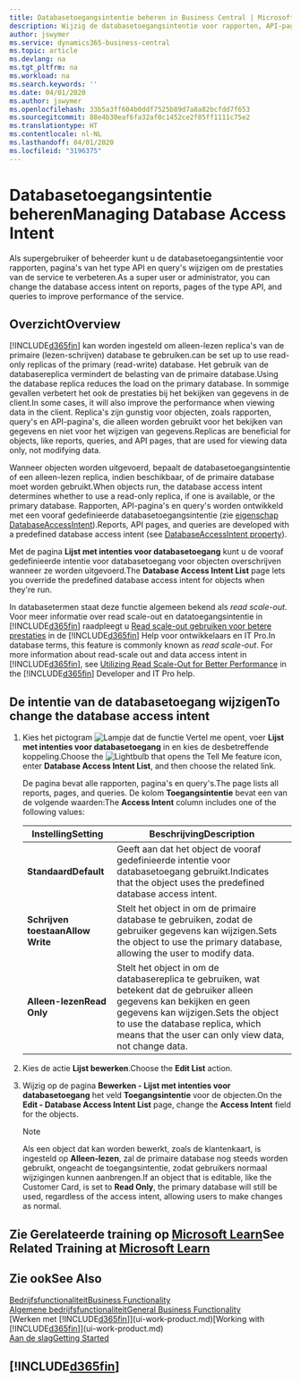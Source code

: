 ```yaml
---
title: Databasetoegangsintentie beheren in Business Central | Microsoft Docs
description: Wijzig de databasetoegangsintentie voor rapporten, API-pagina's en query's.
author: jswymer
ms.service: dynamics365-business-central
ms.topic: article
ms.devlang: na
ms.tgt_pltfrm: na
ms.workload: na
ms.search.keywords: ''
ms.date: 04/01/2020
ms.author: jswymer
ms.openlocfilehash: 33b5a3ff604b0ddf7525b89d7a8a82bcfdd7f653
ms.sourcegitcommit: 88e4b30eaf6fa32af0c1452ce2f85ff1111c75e2
ms.translationtype: HT
ms.contentlocale: nl-NL
ms.lasthandoff: 04/01/2020
ms.locfileid: "3196375"
---
```

# <a name="managing-database-access-intent"></a><span data-ttu-id="382de-103">Databasetoegangsintentie beheren</span><span class="sxs-lookup"><span data-stu-id="382de-103">Managing Database Access Intent</span></span> 

<span data-ttu-id="382de-104">Als supergebruiker of beheerder kunt u de databasetoegangsintentie voor rapporten, pagina's van het type API en query's wijzigen om de prestaties van de service te verbeteren.</span><span class="sxs-lookup"><span data-stu-id="382de-104">As a super user or administrator, you can change the database access intent on reports, pages of the type API, and queries to improve performance of the service.</span></span>

## <a name="overview"></a><span data-ttu-id="382de-105">Overzicht</span><span class="sxs-lookup"><span data-stu-id="382de-105">Overview</span></span>

[!INCLUDE[d365fin](includes/d365fin_md.md)] <span data-ttu-id="382de-106">kan worden ingesteld om alleen-lezen replica's van de primaire (lezen-schrijven) database te gebruiken.</span><span class="sxs-lookup"><span data-stu-id="382de-106">can be set up to use read-only replicas of the primary (read-write) database.</span></span> <span data-ttu-id="382de-107">Het gebruik van de databasereplica vermindert de belasting van de primaire database.</span><span class="sxs-lookup"><span data-stu-id="382de-107">Using the database replica reduces the load on the primary database.</span></span> <span data-ttu-id="382de-108">In sommige gevallen verbetert het ook de prestaties bij het bekijken van gegevens in de client.</span><span class="sxs-lookup"><span data-stu-id="382de-108">In some cases, it will also improve the performance when viewing data in the client.</span></span> <span data-ttu-id="382de-109">Replica's zijn gunstig voor objecten, zoals rapporten, query's en API-pagina's, die alleen worden gebruikt voor het bekijken van gegevens en niet voor het wijzigen van gegevens.</span><span class="sxs-lookup"><span data-stu-id="382de-109">Replicas are beneficial for objects, like reports, queries, and API pages, that are used for viewing data only, not modifying data.</span></span>

<span data-ttu-id="382de-110">Wanneer objecten worden uitgevoerd, bepaalt de databasetoegangsintentie of een alleen-lezen replica, indien beschikbaar, of de primaire database moet worden gebruikt.</span><span class="sxs-lookup"><span data-stu-id="382de-110">When objects run, the database access intent determines whether to use a read-only replica, if one is available, or the primary database.</span></span> <span data-ttu-id="382de-111">Rapporten, API-pagina's en query's worden ontwikkeld met een vooraf gedefinieerde databasetoegangsintentie (zie [eigenschap DatabaseAccessIntent](/dynamics365/business-central/dev-itpro/developer/properties/devenv-dataaccessintent-property)).</span><span class="sxs-lookup"><span data-stu-id="382de-111">Reports, API pages, and queries are developed with a predefined database access intent (see [DatabaseAccessIntent property](/dynamics365/business-central/dev-itpro/developer/properties/devenv-dataaccessintent-property)).</span></span>

<span data-ttu-id="382de-112">Met de pagina **Lijst met intenties voor databasetoegang** kunt u de vooraf gedefinieerde intentie voor databasetoegang voor objecten overschrijven wanneer ze worden uitgevoerd.</span><span class="sxs-lookup"><span data-stu-id="382de-112">The **Database Access Intent List** page lets you override the predefined database access intent for objects when they're run.</span></span>

<span data-ttu-id="382de-113">In databasetermen staat deze functie algemeen bekend als *read scale-out*. Voor meer informatie over read scale-out en datatoegangsintentie in [!INCLUDE[d365fin](includes/d365fin_md.md)] raadpleegt u [Read scale-out gebruiken voor betere prestaties](https://review.docs.microsoft.com/en-us/dynamics365/business-central/dev-itpro/administration/database-read-scale-out-overview?branch=tfs337368-readscaleout) in de [!INCLUDE[d365fin](includes/d365fin_md.md)] Help voor ontwikkelaars en IT Pro.</span><span class="sxs-lookup"><span data-stu-id="382de-113">In database terms, this feature is commonly known as *read scale-out*. For more information about read-scale out and data access intent in [!INCLUDE[d365fin](includes/d365fin_md.md)], see [Utilizing Read Scale-Out for Better Performance](https://review.docs.microsoft.com/en-us/dynamics365/business-central/dev-itpro/administration/database-read-scale-out-overview?branch=tfs337368-readscaleout) in the [!INCLUDE[d365fin](includes/d365fin_md.md)] Developer and IT Pro help.</span></span>

## <a name="to-change-the-database-access-intent"></a><span data-ttu-id="382de-114">De intentie van de databasetoegang wijzigen</span><span class="sxs-lookup"><span data-stu-id="382de-114">To change the database access intent</span></span>

1. <span data-ttu-id="382de-115">Kies het pictogram ![Lampje dat de functie Vertel me opent](media/ui-search/search_small.png "Vertel me wat u wilt doen"), voer **Lijst met intenties voor databasetoegang** in en kies de desbetreffende koppeling.</span><span class="sxs-lookup"><span data-stu-id="382de-115">Choose the ![Lightbulb that opens the Tell Me feature](media/ui-search/search_small.png "Tell me what you want to do") icon, enter **Database Access Intent List**, and then choose the related link.</span></span>

    <span data-ttu-id="382de-116">De pagina bevat alle rapporten, pagina's en query's.</span><span class="sxs-lookup"><span data-stu-id="382de-116">The page lists all reports, pages, and queries.</span></span> <span data-ttu-id="382de-117">De kolom **Toegangsintentie** bevat een van de volgende waarden:</span><span class="sxs-lookup"><span data-stu-id="382de-117">The **Access Intent** column includes one of the following values:</span></span>

    |<span data-ttu-id="382de-118">**Instelling**</span><span class="sxs-lookup"><span data-stu-id="382de-118">**Setting**</span></span>|<span data-ttu-id="382de-119">**Beschrijving**</span><span class="sxs-lookup"><span data-stu-id="382de-119">**Description**</span></span>|  
    |------------|-------------|  
    |<span data-ttu-id="382de-120">**Standaard**</span><span class="sxs-lookup"><span data-stu-id="382de-120">**Default**</span></span>|<span data-ttu-id="382de-121">Geeft aan dat het object de vooraf gedefinieerde intentie voor databasetoegang gebruikt.</span><span class="sxs-lookup"><span data-stu-id="382de-121">Indicates that the object uses the predefined database access intent.</span></span>|
    |<span data-ttu-id="382de-122">**Schrijven toestaan**</span><span class="sxs-lookup"><span data-stu-id="382de-122">**Allow Write**</span></span>|<span data-ttu-id="382de-123">Stelt het object in om de primaire database te gebruiken, zodat de gebruiker gegevens kan wijzigen.</span><span class="sxs-lookup"><span data-stu-id="382de-123">Sets the object to use the primary database, allowing the user to modify data.</span></span>|
    |<span data-ttu-id="382de-124">**Alleen-lezen**</span><span class="sxs-lookup"><span data-stu-id="382de-124">**Read Only**</span></span>|<span data-ttu-id="382de-125">Stelt het object in om de databasereplica te gebruiken, wat betekent dat de gebruiker alleen gegevens kan bekijken en geen gegevens kan wijzigen.</span><span class="sxs-lookup"><span data-stu-id="382de-125">Sets the object to use the database replica, which means that the user can only view data, not change data.</span></span>|

2. <span data-ttu-id="382de-126">Kies de actie **Lijst bewerken**.</span><span class="sxs-lookup"><span data-stu-id="382de-126">Choose the **Edit List** action.</span></span>

3. <span data-ttu-id="382de-127">Wijzig op de pagina **Bewerken - Lijst met intenties voor databasetoegang** het veld **Toegangsintentie** voor de objecten.</span><span class="sxs-lookup"><span data-stu-id="382de-127">On the **Edit - Database Access Intent List** page, change the **Access Intent** field for the objects.</span></span>

    > [!NOTE]
    > <span data-ttu-id="382de-128">Als een object dat kan worden bewerkt, zoals de klantenkaart, is ingesteld op **Alleen-lezen**, zal de primaire database nog steeds worden gebruikt, ongeacht de toegangsintentie, zodat gebruikers normaal wijzigingen kunnen aanbrengen.</span><span class="sxs-lookup"><span data-stu-id="382de-128">If an object that is editable, like the Customer Card, is set to **Read Only**, the primary database will still be used, regardless of the access intent, allowing users to make changes as normal.</span></span>

## <a name="see-related-training-at-microsoft-learn"></a><span data-ttu-id="382de-129">Zie Gerelateerde training op [Microsoft Learn](/learn/paths/deploy-configure-dynamics-365-business-central/)</span><span class="sxs-lookup"><span data-stu-id="382de-129">See Related Training at [Microsoft Learn](/learn/paths/deploy-configure-dynamics-365-business-central/)</span></span>

## <a name="see-also"></a><span data-ttu-id="382de-130">Zie ook</span><span class="sxs-lookup"><span data-stu-id="382de-130">See Also</span></span>
[<span data-ttu-id="382de-131">Bedrijfsfunctionaliteit</span><span class="sxs-lookup"><span data-stu-id="382de-131">Business Functionality</span></span>](across-business-functionality.md)  
[<span data-ttu-id="382de-132">Algemene bedrijfsfunctionaliteit</span><span class="sxs-lookup"><span data-stu-id="382de-132">General Business Functionality</span></span>](ui-across-business-areas.md)  
<span data-ttu-id="382de-133">[Werken met [!INCLUDE[d365fin](includes/d365fin_md.md)]](ui-work-product.md)</span><span class="sxs-lookup"><span data-stu-id="382de-133">[Working with [!INCLUDE[d365fin](includes/d365fin_md.md)]](ui-work-product.md)</span></span>  
[<span data-ttu-id="382de-134">Aan de slag</span><span class="sxs-lookup"><span data-stu-id="382de-134">Getting Started</span></span>](product-get-started.md)    

## [!INCLUDE[d365fin](includes/free_trial_md.md)]  
